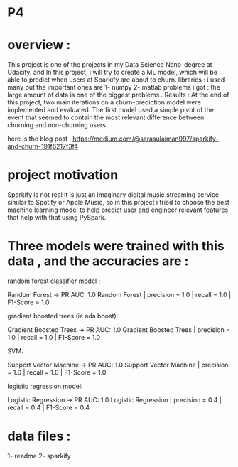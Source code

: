 # P4
# overview :
This project is one of the projects in my Data Science Nano-degree at Udacity. and In this project, i will try to create a ML model, which will be able to predict when users at Sparkify are about to churn. libraries : i used many but the important ones are 1- numpy 2- matlab problems i got : the large amount of data is one of the biggest problems . Results : At the end of this project, two main iterations on a churn-prediction model were implemented and evaluated. The first model used a simple pivot of the event that seemed to contain the most relevant difference between churning and non-churning users.

here is the blog post :
https://medium.com/@sarasulaiman997/sparkify-and-churn-191f6217f3f4

# project motivation 

Sparkify is not real it is just an imaginary digital music streaming service similar to Spotify or Apple Music, so in this project i tried to choose the best machine learning model to help predict user and engineer relevant features that help with that using PySpark.

# Three models were trained with this data , and the accuracies are :

random forest classifier model :

Random Forest -> PR AUC: 1.0
Random Forest
 | precision = 1.0
 | recall = 1.0
 | F1-Score = 1.0

gradient boosted trees (ie ada boost):

Gradient Boosted Trees -> PR AUC: 1.0
Gradient Boosted Trees
 | precision = 1.0
 | recall = 1.0
 | F1-Score = 1.0

SVM:

Support Vector Machine -> PR AUC: 1.0
Support Vector Machine
 | precision = 1.0
 | recall = 1.0
 | F1-Score = 1.0
 
logistic regression model:

Logistic Regression -> PR AUC: 1.0
Logistic Regression
 | precision = 0.4
 | recall = 0.4
 | F1-Score = 0.4

# data files : 
1- readme 2- sparkify
